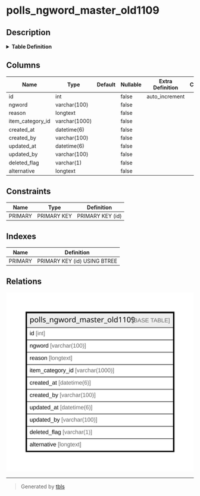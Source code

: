 # polls_ngword_master_old1109

## Description

<details>
<summary><strong>Table Definition</strong></summary>

```sql
CREATE TABLE `polls_ngword_master_old1109` (
  `id` int NOT NULL AUTO_INCREMENT,
  `ngword` varchar(100) NOT NULL,
  `reason` longtext NOT NULL,
  `item_category_id` varchar(1000) NOT NULL,
  `created_at` datetime(6) NOT NULL,
  `created_by` varchar(100) NOT NULL,
  `updated_at` datetime(6) NOT NULL,
  `updated_by` varchar(100) NOT NULL,
  `deleted_flag` varchar(1) NOT NULL,
  `alternative` longtext NOT NULL,
  PRIMARY KEY (`id`)
) ENGINE=InnoDB AUTO_INCREMENT=[Redacted by tbls] DEFAULT CHARSET=utf8mb4 COLLATE=utf8mb4_0900_ai_ci
```

</details>

## Columns

| Name | Type | Default | Nullable | Extra Definition | Children | Parents | Comment |
| ---- | ---- | ------- | -------- | ---------------- | -------- | ------- | ------- |
| id | int |  | false | auto_increment |  |  |  |
| ngword | varchar(100) |  | false |  |  |  |  |
| reason | longtext |  | false |  |  |  |  |
| item_category_id | varchar(1000) |  | false |  |  |  |  |
| created_at | datetime(6) |  | false |  |  |  |  |
| created_by | varchar(100) |  | false |  |  |  |  |
| updated_at | datetime(6) |  | false |  |  |  |  |
| updated_by | varchar(100) |  | false |  |  |  |  |
| deleted_flag | varchar(1) |  | false |  |  |  |  |
| alternative | longtext |  | false |  |  |  |  |

## Constraints

| Name | Type | Definition |
| ---- | ---- | ---------- |
| PRIMARY | PRIMARY KEY | PRIMARY KEY (id) |

## Indexes

| Name | Definition |
| ---- | ---------- |
| PRIMARY | PRIMARY KEY (id) USING BTREE |

## Relations

![er](polls_ngword_master_old1109.svg)

---

> Generated by [tbls](https://github.com/k1LoW/tbls)
